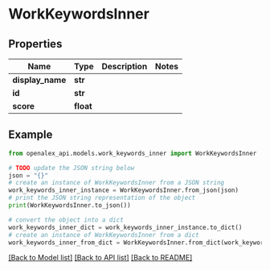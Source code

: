 # WorkKeywordsInner


## Properties

Name | Type | Description | Notes
------------ | ------------- | ------------- | -------------
**display_name** | **str** |  | 
**id** | **str** |  | 
**score** | **float** |  | 

## Example

```python
from openalex_api.models.work_keywords_inner import WorkKeywordsInner

# TODO update the JSON string below
json = "{}"
# create an instance of WorkKeywordsInner from a JSON string
work_keywords_inner_instance = WorkKeywordsInner.from_json(json)
# print the JSON string representation of the object
print(WorkKeywordsInner.to_json())

# convert the object into a dict
work_keywords_inner_dict = work_keywords_inner_instance.to_dict()
# create an instance of WorkKeywordsInner from a dict
work_keywords_inner_from_dict = WorkKeywordsInner.from_dict(work_keywords_inner_dict)
```
[[Back to Model list]](../README.md#documentation-for-models) [[Back to API list]](../README.md#documentation-for-api-endpoints) [[Back to README]](../README.md)


